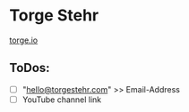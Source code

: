 # Torge Stehr

[torge.io](https://torge.io/)

## ToDos:

-   [ ] "hello@torgestehr.com" >> Email-Address
-   [ ] YouTube channel link
